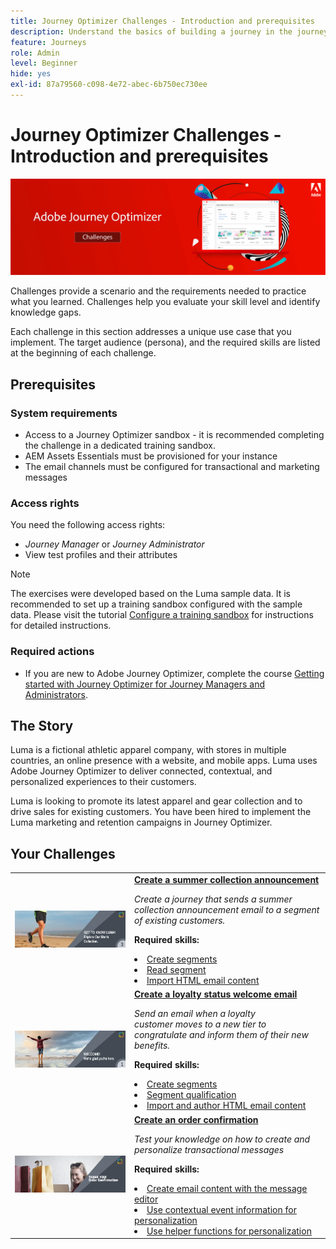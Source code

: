 ```yaml
---
title: Journey Optimizer Challenges - Introduction and prerequisites
description: Understand the basics of building a journey in the journey canvas.
feature: Journeys
role: Admin
level: Beginner
hide: yes
exl-id: 87a79560-c098-4e72-abec-6b750ec730ee
---
```

# Journey Optimizer Challenges - Introduction and prerequisites

![AJO Challenges Banner](./assets/ajo-banner-challenges.png)

Challenges provide a scenario and the requirements needed to practice what you learned. Challenges help you evaluate your skill level and identify knowledge gaps. 

Each challenge in this section addresses a unique use case that you implement. The target audience (persona), and the required skills are listed at the beginning of each challenge.

## Prerequisites

### System requirements

* Access to a Journey Optimizer sandbox - it is recommended completing the challenge in a dedicated training sandbox. 
* AEM Assets Essentials must be provisioned for your instance
* The email channels must be configured for transactional and marketing messages

### Access rights

You need the following access rights:
* *Journey Manager* or *Journey Administrator*
* View test profiles and their attributes

>[!NOTE]
> The exercises were developed based on the Luma sample data. It is recommended to set up a training sandbox configured with the sample data. Please visit the tutorial [Configure a training sandbox](/help/tutorial-configure-a-training-sandbox/introduction-and-prerequisites.md) for instructions for detailed instructions.

### Required actions

*  If you are new to Adobe Journey Optimizer, complete the course [Getting started with Journey Optimizer for Journey Managers and Administrators](https://experienceleague.adobe.com/docs/courses/using/journeyoptimizer-u-1-2022-1-1-0.html).


## The Story

Luma is a fictional athletic apparel company, with stores in multiple countries, an online presence with a website, and mobile apps. Luma uses Adobe Journey Optimizer to deliver connected, contextual, and personalized experiences to their customers.

Luma is looking to promote its latest apparel and gear collection and to drive sales for existing customers. You have been hired to implement the Luma marketing and retention campaigns in Journey Optimizer.

## Your Challenges

<table>
<tr>
<td>
 <div>
      <a href="summer-collection-announcement-challenge.md">
        <img alt="Image for Summer Collection Announcement" src="./assets/email-assets/luma-transactional-onboarding-3.png"/>
      </a>
      </div>
  </td>
  <td>
   <strong><a href="summer-collection-announcement-challenge.md">Create a summer collection announcement </strong>
    </a>
      <p>
      <em>Create a journey that sends a summer collection announcement email to a segment of existing customers. </em>
      <p>
      <b>Required skills:</b>
      <li><a href=https://experienceleague.adobe.com/docs/journey-optimizer-learn/tutorials/profiles-segments-subscriptions/create-segments.html> Create segments</li>
      <li><a href=https://experienceleague.adobe.com/docs/journey-optimizer-learn/tutorials/create-journeys/use-case-read-segment.html>Read segment</li>
       <li><a href=https://experienceleague.adobe.com/docs/journey-optimizer-learn/tutorials/email-channel/import-and-author-html-email-content.html>Import HTML email content</li>
  </td>
  </tr>
   <tr>
    <td>
    <div>
    <a>
      <img alt="Welcome" src="./assets/email-assets/luma-transactional-onboarding-1.png"/>
    </a>
    </div>
    <td>
    <div >
      <a>
    <strong><a href="loyalty-status-welcome-email-challenge.md">Create a loyalty status welcome email </strong>
    </a>
    </div>
    <p>
    <em>Send an email when a loyalty customer moves to a new tier to congratulate and inform them of their new benefits.</em>
    <p>
    <b>Required skills:</b>
      <li><a href=https://experienceleague.adobe.com/docs/journey-optimizer-learn/tutorials/profiles-segments-subscriptions/create-segments.html> Create segments</li>
      <li><a href=https://experienceleague.adobe.com/docs/journey-optimizer-learn/tutorials/create-journeys/use-case-read-segment-qualification.html>Segment qualification</li>
      <li><a href=https://experienceleague.adobe.com/docs/journey-optimizer-learn/tutorials/email-channel/import-and-author-html-email-content.html>Import and author HTML email content</li>
  </td>
  </tr>
  <tr>
  <td>
  <div>
    <a href="order-confirmation-challenge.md">
      <img alt="Luma Email" src="./assets/email-assets/luma-transactional-order-confirmation.png"/>
    </a>
  </td>
  <td>
      <a href="order-confirmation-challenge.md">
    <strong><a href="order-confirmation-challenge.md">Create an order confirmation</strong>
    </a>
    <div>
    <p>
    <em>Test your knowledge on how to create and personalize transactional messages
    </em>
    <p>
    <b>Required skills:</b>
      <li><a href=https://experienceleague.adobe.com/docs/journey-optimizer-learn/tutorials/email-channel/create-content-with-the-email-designer.html> Create email content with the message editor</li>
      <li><a href=https://experienceleague.adobe.com/docs/journey-optimizer-learn/tutorials/personalize-content/use-contextual-event-information-for-personalization.html>Use contextual event information for personalization</li>
      <li><a href=https://experienceleague.adobe.com/docs/journey-optimizer-learn/tutorials/personalize-content/use-helper-functions-for-personalization.html?lang=en>Use helper functions for personalization</li>
  </td>
</table>
